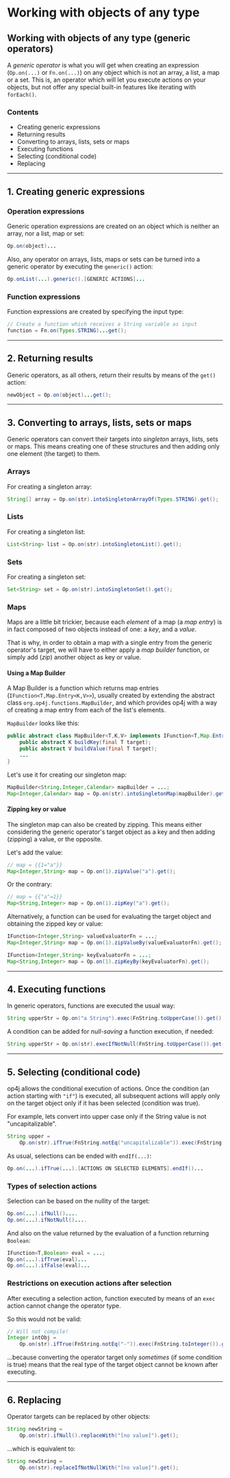 # Working with objects of any type

## Working with objects of any type (generic operators)

A *generic operator* is what you will get when creating an expression (`Op.on(...)` or `Fn.on(...)`) on any object which is not an array, a list, a map or a set. This is, an operator which will let you execute actions on your objects, but not offer any special built-in features like iterating with `forEach()`.

### Contents

- Creating generic expressions
- Returning results
- Converting to arrays, lists, sets or maps
- Executing functions
- Selecting (conditional code)
- Replacing

---

## 1. Creating generic expressions

### Operation expressions

Generic operation expressions are created on an object which is neither an array, nor a list, map or set:

```java
Op.on(object)...
```

Also, any operator on arrays, lists, maps or sets can be turned into a generic operator by executing the `generic()` action:

```java
Op.onList(...).generic().[GENERIC ACTIONS]...
```

### Function expressions

Function expressions are created by specifying the input type:

```java
// Create a function which receives a String variable as input
function = Fn.on(Types.STRING)...get();
```

---

## 2. Returning results

Generic operators, as all others, return their results by means of the `get()` action:

```java
newObject = Op.on(object)...get();
```

---

## 3. Converting to arrays, lists, sets or maps

Generic operators can convert their targets into *singleton* arrays, lists, sets or maps. This means creating one of these structures and then adding only one element (the target) to them.

### Arrays

For creating a singleton array:

```java
String[] array = Op.on(str).intoSingletonArrayOf(Types.STRING).get();
```

### Lists

For creating a singleton list:

```java
List<String> list = Op.on(str).intoSingletonList().get();
```

### Sets

For creating a singleton set:

```java
Set<String> set = Op.on(str).intoSingletonSet().get();
```

### Maps

Maps are a little bit trickier, because each *element* of a map (a *map entry*) is in fact composed of two objects instead of one: a *key*, and a *value*.

That is why, in order to obtain a map with a single entry from the generic operator's target, we will have to either apply a *map builder* function, or simply add (*zip*) another object as key or value.

#### Using a Map Builder

A Map Builder is a function which returns map entries (`IFunction<T,Map.Entry<K,V>>`), usually created by extending the abstract class `org.op4j.functions.MapBuilder`, and which provides op4j with a way of creating a map entry from each of the list's elements.

`MapBuilder` looks like this:

```java
public abstract class MapBuilder<T,K,V> implements IFunction<T,Map.Entry<K,V>> {
    public abstract K buildKey(final T target);
    public abstract V buildValue(final T target);
    ...
}
```

Let's use it for creating our singleton map:

```java
MapBuilder<String,Integer,Calendar> mapBuilder = ...;
Map<Integer,Calendar> map = Op.on(str).intoSingletonMap(mapBuilder).get();
```

#### Zipping key or value

The singleton map can also be created by zipping. This means either considering the generic operator's target object as a key and then adding (zipping) a value, or the opposite.

Let's add the value:

```java
// map = {{1="a"}}
Map<Integer,String> map = Op.on(1).zipValue("a").get();
```

Or the contrary:

```java
// map = {{"a"=1}}
Map<String,Integer> map = Op.on(1).zipKey("a").get();
```

Alternatively, a function can be used for evaluating the target object and obtaining the zipped key or value:

```java
IFunction<Integer,String> valueEvaluatorFn = ...;
Map<Integer,String> map = Op.on(1).zipValueBy(valueEvaluatorFn).get();
```

```java
IFunction<Integer,String> keyEvaluatorFn = ...;
Map<String,Integer> map = Op.on(1).zipKeyBy(keyEvaluatorFn).get();
```

---

## 4. Executing functions

In generic operators, functions are executed the usual way:

```java
String upperStr = Op.on("a String").exec(FnString.toUpperCase()).get();
```

A condition can be added for *null-saving* a function execution, if needed:

```java
String upperStr = Op.on(str).execIfNotNull(FnString.toUpperCase()).get();
```

---

## 5. Selecting (conditional code)

op4j allows the conditional execution of actions. Once the condition (an action starting with `"if"`) is executed, all subsequent actions will apply only on the target object only if it has been selected (condition was true).

For example, lets convert into upper case only if the String value is not "uncapitalizable".

```java
String upper = 
    Op.on(str).ifTrue(FnString.notEq("uncapitalizable")).exec(FnString.toUpperCase()).get();
```

As usual, selections can be ended with `endIf(...)`:

```java
Op.on(...).ifTrue(...).[ACTIONS ON SELECTED ELEMENTS].endIf()...
```

### Types of selection actions

Selection can be based on the nullity of the target:

```java
Op.on(...).ifNull()....
Op.on(...).ifNotNull()....
```

And also on the value returned by the evaluation of a function returning `Boolean`:

```java
IFunction<T,Boolean> eval = ...;
Op.on(...).ifTrue(eval)...
Op.on(...).ifFalse(eval)...
```

### Restrictions on execution actions after selection

After executing a selection action, function executed by means of an `exec` action cannot change the operator type.

So this would not be valid:

```java
// Will not compile!
Integer intObj = 
    Op.on(str).ifTrue(FnString.notEq("-")).exec(FnString.toInteger()).get();
```

...because converting the operator target only *sometimes* (if some condition is true) means that the real type of the target object cannot be known after executing.

---

## 6. Replacing

Operator targets can be replaced by other objects:

```java
String newString = 
    Op.on(str).ifNull().replaceWith("[no value]").get();
```

...which is equivalent to:

```java
String newString = 
    Op.on(str).replaceIfNotNullWith("[no value]").get();
```
